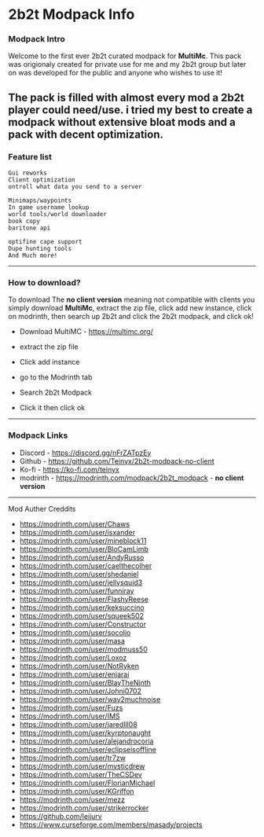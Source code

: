 
# 2b2t Modpack Info
### Modpack Intro
Welcome to the first ever 2b2t curated modpack for **MultiMc**.
This pack was origionaly created for private use for me and my 2b2t 
group but later on was developed for the public and anyone who wishes to
use it!

The pack is filled with almost every mod a 2b2t player could need/use. i tried my best to create a modpack
without extensive bloat mods and a pack with decent optimization.
---
### Feature list

    Gui reworks
    Client optimization
    ontroll what data you send to a server

    Minimaps/waypoints
    In game username lookup
    world tools/world downloader
    book copy
    baritone api

    optifine cape support
    Dupe hunting tools
    And Much more!
---
### How to download?
To download The **no client version** meaning not compatible with clients you simply
download **MultiMc**, extract the zip file, click add new instance, click on modrinth, then search up 2b2t and click the 
2b2t modpack, and click ok!

- Download MultiMC - https://multimc.org/
- extract the zip file

- Click add instance
- go to the Modrinth tab
- Search 2b2t Modpack
- Click it then click ok

---
### Modpack Links

- Discord - https://discord.gg/nFrZATpzEy
- Github - https://github.com/Teinyx/2b2t-modpack-no-client
- Ko-fi - https://ko-fi.com/teinyx
- modrinth - https://modrinth.com/modpack/2b2t_modpack - **no client version**

---

Mod Auther Creddits

- https://modrinth.com/user/Chaws
- https://modrinth.com/user/isxander
- https://modrinth.com/user/mineblock11
- https://modrinth.com/user/BloCamLimb
- https://modrinth.com/user/AndyRusso
- https://modrinth.com/user/caelthecolher
- https://modrinth.com/user/shedaniel
- https://modrinth.com/user/jellysquid3
- https://modrinth.com/user/funniray
- https://modrinth.com/user/FlashyReese
- https://modrinth.com/user/keksuccino
- https://modrinth.com/user/squeek502
- https://modrinth.com/user/Constructor
- https://modrinth.com/user/socolio
- https://modrinth.com/user/masa
- https://modrinth.com/user/modmuss50
- https://modrinth.com/user/Loxoz
- https://modrinth.com/user/NotRyken
- https://modrinth.com/user/enjarai
- https://modrinth.com/user/BlayTheNinth
- https://modrinth.com/user/Johni0702
- https://modrinth.com/user/way2muchnoise
- https://modrinth.com/user/Fuzs
- https://modrinth.com/user/IMS
- https://modrinth.com/user/jaredlll08
- https://modrinth.com/user/kyrptonaught
- https://modrinth.com/user/alejandrocoria
- https://modrinth.com/user/eclipseisoffline
- https://modrinth.com/user/tr7zw
- https://modrinth.com/user/mysticdrew
- https://modrinth.com/user/TheCSDev
- https://modrinth.com/user/FlorianMichael
- https://modrinth.com/user/KGriffon
- https://modrinth.com/user/mezz
- https://modrinth.com/user/strikerrocker
- https://github.com/leijurv
- https://www.curseforge.com/members/masady/projects
